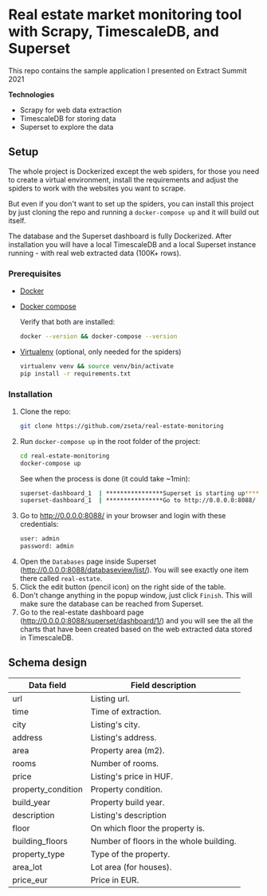 # Real estate market monitoring tool with Scrapy, TimescaleDB, and Superset
This repo contains the sample application I presented on Extract Summit 2021

**Technologies**

* Scrapy for web data extraction
* TimescaleDB for storing data
* Superset to explore the data

## Setup

The whole project is Dockerized except the web spiders, for those you need to create a virtual environment, install 
the requirements and adjust the spiders to work with the websites you want to scrape.

But even if you don't want to set up the spiders, you can install this project by just cloning the repo and running a 
`docker-compose up` and it will build out itself.

The database and the Superset dashboard is fully Dockerized. After installation you will have a local TimescaleDB and 
a local Superset instance running - with real web extracted data (100K+ rows).


### Prerequisites

* [Docker](https://docs.docker.com/get-docker/)
* [Docker compose](https://docs.docker.com/compose/install/)

    Verify that both are installed:
    ```bash
    docker --version && docker-compose --version
    ```
* [Virtualenv](https://virtualenv.pypa.io/en/latest/installation.html) (optional, only needed for the spiders)
    ```bash
    virtualenv venv && source venv/bin/activate
    pip install -r requirements.txt
    ```

### Installation

1. Clone the repo:
    ```bash
    git clone https://github.com/zseta/real-estate-monitoring
    ```
1. Run `docker-compose up` in the root folder of the project:
    ```bash
    cd real-estate-monitoring
    docker-compose up
    ```
    See when the process is done (it could take ~1min):
    ```bash
    superset-dashboard_1  | ****************Superset is starting up****************
    superset-dashboard_1  | ****************Go to http://0.0.0.0:8088/ to login****************
    ```
1. Go to http://0.0.0.0:8088/ in your browser and login with these credentials:
    ```txt
    user: admin
    password: admin
    ```
1. Open the `Databases` page inside Superset (http://0.0.0.0:8088/databaseview/list/). You will see exactly one item there
    called `real-estate`.
1. Click the edit button (pencil icon) on the right side of the table.
1. Don't change anything in the popup window, just click `Finish`. This will make sure the database can be 
    reached from Superset.
1. Go to the real-estate dashboard page (http://0.0.0.0:8088/superset/dashboard/1/) and you will see the all the charts that have 
    been created based on the web extracted data stored in TimescaleDB.


## Schema design

| Data field         | Field description                       |
|--------------------|-----------------------------------------|
| url                | Listing url.                            |
| time               | Time of extraction.                     |
| city               | Listing's city.                         |
| address            | Listing's address.                      |
| area               | Property area (m2).                     |
| rooms              | Number of rooms.                        |
| price              | Listing's price in HUF.                 |
| property_condition | Property condition.                     |
| build_year         | Property build year.                    |
| description        | Listing's description                   |
| floor              | On which floor the property is.         |
| building_floors    | Number of floors in the whole building. |
| property_type      | Type of the property.                   |
| area_lot           | Lot area (for houses).                  |
| price_eur          | Price in EUR.                           |
